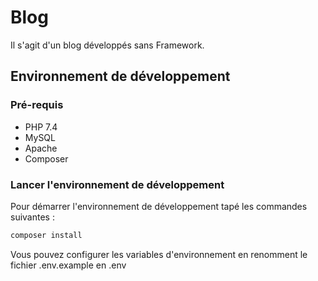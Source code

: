 # Blog

Il s'agit d'un blog développés sans Framework.

## Environnement de développement 

### Pré-requis

* PHP 7.4
* MySQL
* Apache
* Composer

### Lancer l'environnement de développement 

Pour démarrer l'environnement de développement tapé les commandes suivantes :

```bash
composer install
```

Vous pouvez configurer les variables d'environnement en renomment le fichier .env.example en
.env
